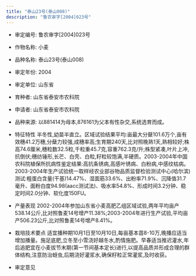 ```yaml
---
title: "泰山23号(泰山008)"
description: "鲁农审字[2004]023号"
---
```

* 审定编号:  鲁农审字[2004]023号

*  作物名称:  小麦

*  品种名称:  泰山23号(泰山008)

*  审定年份:  2004

*  审定单位:  山东省

* 育种者:  山东省泰安市农科院

*  申请者:  山东省泰安市农科院

*  品种来源:  以881414为母本,876161为父本有性杂交,系统选育而成。

*  特征特性
半冬性,幼苗半直立。区域试验结果平均:亩最大分蘖101.6万个,亩有效穗41.2万穗,分蘖力较强,成穗率高;生育期240天,比对照晚熟1天,熟相较好;株高74.6厘米,穗粒数32.5粒,千粒重45.7克,容重762.3克/升;株型紧凑,叶片上冲,抗倒伏;穗纺锤形,长芒、白壳、白粒,籽粒较饱满,半硬质。2003-2004年中国农科院植保所抗病性鉴定结果:高抗条锈病,高感叶锈病、白粉病,中感纹枯病。2003-2004年生产试验统一取样经农业部谷物品质监督检验测试中心(哈尔滨)测试:粗蛋白含量(干基)14.47%、湿面筋33.6%、出粉率71.9%、沉降值31.7毫升、面粉白度94.98(aacc测试法)、吸水率54.8%、形成时间3.2分钟、稳定时间2.0分钟、软化度150FU。

*  产量表现
2002-2004年参加山东省小麦高肥乙组区域试验,两年平均亩产538.14公斤,比对照鲁麦14号增产11.38%;2003-2004年进行生产试验,平均亩产506.23公斤,比对照鲁麦14号增产8.41%。

*  栽培技术要点
适宜播种期10月1日至10月10日,每亩基本苗8-10万,晚播应适当增加播量。施足底肥,立冬至小雪浇好越冬水,酌情施肥。早春适当推迟灌水,年后追肥宜在小麦拔节末期(第一节间基本定长)进行,以提高品质并形成合理的群体结构,注意防治蚜虫,后期浇好灌浆水,确保籽粒正常灌浆,及时收获。

*  审定意见

